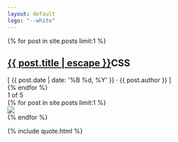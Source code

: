 ```yaml
---
layout: default
logo: "--white"
---
```


<main class="c-home-carousel">
    <div class="c-home-carousel-left">
        <div class="c-home-carousel-left-text-wrapper">
            {% for post in site.posts limit:1 %}
              <div class="c-home-carousel-text"> 
                  <h2><a href="{{ post.url | relative_url }}"><span>{{ post.title | escape }}</span></a><span class="c-home-carousel-text-category">CSS</span></h2>
                  <div class="c-home-carousel-text-author">
                      <span>[ {{ post.date | date: '%B %d, %Y' }} · {{ post.author }} ]</span>
                  </div>
              </div>
            {% endfor %}
        </div>
        <span class="c-home-carousel__paginator">
          <span class="c-home-carousel__paginator-page">1</span> of <span class="c-home-carousel__paginator-total">5</span>
        </span>
    </div>
    <div class="c-home-carousel-right">
        <div class="c-home-carousel-right-image-wrapper">
            {% for post in site.posts limit:1 %}
              <div class="c-home-carousel-right-image" style="background:{{ post.color }};">
                  <a href="{{ post.url | relative_url }}"><img src="/assets/img/{{ post.image }}.png"></a>
              </div>
            {% endfor %}
        </div>
    </div>
</main>

{% include quote.html %}

<script type="text/javascript">

  //Use objects to set common data for the left and right slides of the carousel
  const textCarousel = {
      className : 'c-home-carousel-text',
      fullClassName : '.c-home-carousel-text',
      translateA : -100,
      translateB : 0,
      wrapper: '.c-home-carousel-left-text-wrapper'
  }

  const imageCarousel = {
      className : 'c-home-carousel-right-image',
      fullClassName : '.c-home-carousel-right-image',
      translateA : 100,
      translateB : 0,
      wrapper: '.c-home-carousel-right-image-wrapper'
  }

  //If carousel link is hovered pause it
  let runCarousel = true;

  function getCarouselLinks(){
    let carouselLinks = document.querySelectorAll('.c-home-carousel-text a');

    carouselLinks.forEach(function(link){
      link.addEventListener('mouseover', function(e){
        runCarousel = false;
      })
      link.addEventListener('mouseout', function(e){
        runCarousel = true;
      })
    });

  }

  getCarouselLinks();

  //Function to queue a carousel slide after it's been translated out of view
  function loopCarouselNodes(x){
      let textContainer = document.querySelector(x.wrapper);
      let elem = document.createElement('div');
      elem.setAttribute("class", x.className );
      let textNode = textContainer.firstElementChild;
      let textNodeInner = textContainer.firstElementChild.innerHTML;
      let textBg = window.getComputedStyle(textNode, null).getPropertyValue('background-color');
      textContainer.appendChild(elem);
      //Get background color
      elem.style.backgroundColor = textBg;
      elem.innerHTML = textNodeInner;

      setTimeout(function(){
          textContainer.removeChild(textNode);
      }, 2000)
  }

  //Function to translate the carousel slides
  function translateCarouselNodes(carouselObject){ 
      getCarouselLinks();
      let textCarouselNodes = document.querySelectorAll(carouselObject.fullClassName);

      //If there's more than 1 slide change activate the carousel
      if(textCarouselNodes.length > 1 && runCarousel){
        textCarouselNodes[0].style.transform = "translateY(" + carouselObject.translateA + "%)";
        textCarouselNodes[0].style.transition = "all 1.5s cubic-bezier(0.68, -0.55, 0.265, 1.55)";
        textCarouselNodes[0].style.opacity = "0";
        textCarouselNodes[1].style.transform = "translateY(" + carouselObject.translateB + "%)";
        textCarouselNodes[1].style.opacity = "1";
        textCarouselNodes[1].style.transition = "all 1.5s cubic-bezier(0.68, -0.55, 0.265, 1.55)";
        loopCarouselNodes(carouselObject);
      }
  }

  //Carousel paginator to update the current post on the carousel
  const numberOfSlides = document.querySelectorAll('.c-home-carousel-text');
  let currentPage = document.querySelector('.c-home-carousel__paginator-page');
  document.querySelector('.c-home-carousel__paginator-total').innerHTML = numberOfSlides.length;

  function updatePagination(){

    let count = 1;

    if(Number(currentPage.innerHTML) < numberOfSlides.length){
      count++;
      currentPage.innerHTML = count;
    }
    else{
      count = 0;
      currentPage.innerHTML =  1;
    }
    
  }

  //Change carousel slides every 5 seconds
   setInterval(function(){
      translateCarouselNodes(textCarousel);
      translateCarouselNodes(imageCarousel);
      updatePagination();
   }, 5000);

</script>

